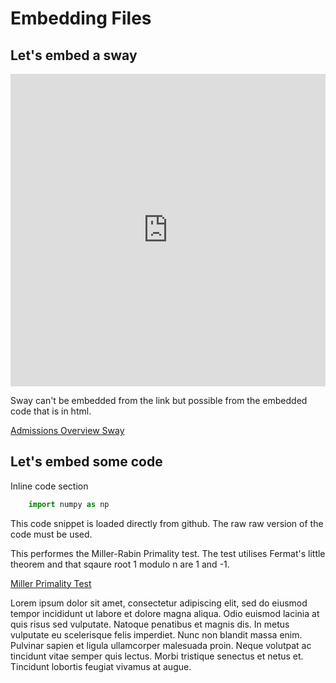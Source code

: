 <h1> Embedding Files </h1>

<h2> Let's embed a sway </h2>

<iframe width="100%" height="500px" src="https://sway.office.com/s/KZ7foK02mPdcumHW/embed" frameborder="0" marginheight="0" marginwidth="0" max-width="100%" sandbox="allow-forms allow-modals allow-orientation-lock allow-popups allow-same-origin allow-scripts" scrolling="no" style="border: none; max-width: 100%; max-height: 100vh" allowfullscreen mozallowfullscreen msallowfullscreen webkitallowfullscreen></iframe>

Sway can't be embedded from the link but possible from the embedded code that is in html.

[Admissions Overview Sway](https://sway.office.com/5SjfgfKtNnoCTocM ':include :type=iframe width=100%')

<h2> Let's embed some code </h2>

Inline code section

```py
    import numpy as np
```

This code snippet is loaded directly from github. The raw raw version of the code must be used.

This performes the Miller-Rabin Primality test. The test utilises Fermat's little theorem and that sqaure root 1 modulo n are 1 and -1. 

[Miller Primality Test](https://raw.githubusercontent.com/wong-hl/projEuler/main/miller_test.py ':include :type=code')

Lorem ipsum dolor sit amet, consectetur adipiscing elit, sed do eiusmod tempor incididunt ut labore et dolore magna aliqua. Odio euismod lacinia at quis risus sed vulputate. Natoque penatibus et magnis dis. In metus vulputate eu scelerisque felis imperdiet. Nunc non blandit massa enim. Pulvinar sapien et ligula ullamcorper malesuada proin. Neque volutpat ac tincidunt vitae semper quis lectus. Morbi tristique senectus et netus et. Tincidunt lobortis feugiat vivamus at augue. 

